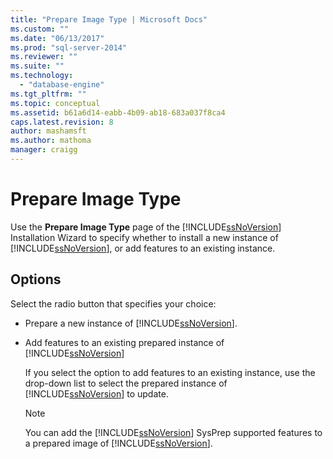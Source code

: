 ```yaml
---
title: "Prepare Image Type | Microsoft Docs"
ms.custom: ""
ms.date: "06/13/2017"
ms.prod: "sql-server-2014"
ms.reviewer: ""
ms.suite: ""
ms.technology: 
  - "database-engine"
ms.tgt_pltfrm: ""
ms.topic: conceptual
ms.assetid: b61a6d14-eabb-4b09-ab18-683a037f8ca4
caps.latest.revision: 8
author: mashamsft
ms.author: mathoma
manager: craigg
---
```

# Prepare Image Type
  Use the **Prepare Image Type** page of the [!INCLUDE[ssNoVersion](../../includes/ssnoversion-md.md)] Installation Wizard to specify whether to install a new instance of [!INCLUDE[ssNoVersion](../../includes/ssnoversion-md.md)], or add features to an existing instance.  
  
## Options  
 Select the radio button that specifies your choice:  
  
-   Prepare a new instance of [!INCLUDE[ssNoVersion](../../includes/ssnoversion-md.md)].  
  
-   Add features to an existing prepared instance of [!INCLUDE[ssNoVersion](../../includes/ssnoversion-md.md)]  
  
     If you select the option to add features to an existing instance, use the drop-down list to select the prepared instance of [!INCLUDE[ssNoVersion](../../includes/ssnoversion-md.md)] to update.  
  
    > [!NOTE]  
    >  You can add the [!INCLUDE[ssNoVersion](../../includes/ssnoversion-md.md)] SysPrep supported features to a prepared image of [!INCLUDE[ssNoVersion](../../includes/ssnoversion-md.md)].  
  
  
